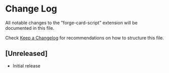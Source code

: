 # Change Log

All notable changes to the "forge-card-script" extension will be documented in this file.

Check [Keep a Changelog](http://keepachangelog.com/) for recommendations on how to structure this file.

## [Unreleased]

- Initial release